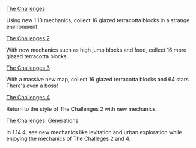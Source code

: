 [The Challenges](https://www.mediafire.com/file/vg5ucl03sictfxq/The_Challenges.zip/file)

Using new 1.13 mechanics, collect 16 glazed terracotta blocks in a strange environment.

[The Challenges 2](https://www.mediafire.com/file/a5ie8ri4rmmycro/The_Challenges_2.zip/file)

With new mechanics such as high jump blocks and food, collect 16 more glazed terracotta blocks.

[The Challenges 3](https://www.mediafire.com/file/gtjh9kn2gutpa1b/The_Challenges_3.zip/file)

With a massive new map, collect 16 glazed terracotta blocks and 64 stars. There's even a boss!

[The Challenges 4](https://www.mediafire.com/file/h13xkx2dk7fhhaw/The_Challenges_4.zip/file)

Return to the style of The Challenges 2 with new mechanics.

[The Challenges: Generations](https://www.mediafire.com/file/gpm3qq7fb8q8cjn/The_Challenges_Generations.zip/file)

In 1.14.4, see new mechanics like levitation and urban exploration while enjoying the mechanics of The Challeges 2 and 4.
